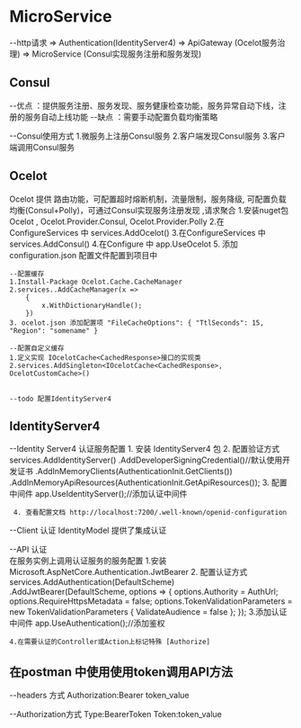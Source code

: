 MicroService 
===

--http请求 => Authentication(IdentityServer4) => ApiGateway (Ocelot服务治理) =>   MicroService (Consul实现服务注册和服务发现)

## Consul

--优点 ：提供服务注册、服务发现、服务健康检查功能，服务异常自动下线，注册的服务自动上线功能
--缺点 ：需要手动配置负载均衡策略 

 --Consul使用方式
 1.微服务上注册Consul服务
 2.客户端发现Consul服务
 3.客户端调用Consul服务


## Ocelot

 Ocelot 提供 路由功能，可配置超时熔断机制，流量限制，服务降级, 可配置负载均衡(Consul+Polly)，可通过Consul实现服务注册发现 ,请求聚合
     1.安装nuget包 Ocelot , Ocelot.Provider.Consul,  Ocelot.Provider.Polly
     2.在ConfigureServices 中 services.AddOcelot()
     3.在ConfigureServices 中 services.AddConsul()
     4.在Configure 中 app.UseOcelot
     5. 添加configuration.json 配置文件配置到项目中

    --配置缓存 
    1.Install-Package Ocelot.Cache.CacheManager
    2.services..AddCacheManager(x =>
		{
		    x.WithDictionaryHandle();
		})
    3. ocelot.json 添加配置项 "FileCacheOptions": { "TtlSeconds": 15, "Region": "somename" }
    
    --配置自定义缓存
    1.定义实现 IOcelotCache<CachedResponse>接口的实现类
    2.services.AddSingleton<IOcelotCache<CachedResponse>, OcelotCustomCache>()


    --todo 配置IdentityServer4



 

## IdentityServer4

 --Identity Server4 认证服务配置
     1. 安装 IdentityServer4 包
     2. 配置验证方式
	services.AddIdentityServer()
	.AddDeveloperSigningCredential()//默认使用开发证书
	.AddInMemoryClients(AuthenticationInit.GetClients())
	.AddInMemoryApiResources(AuthenticationInit.GetApiResources());
     3. 配置中间件
	 app.UseIdentityServer();//添加认证中间件

     4. 查看配置文档 http://localhost:7200/.well-known/openid-configuration

--Client 认证
	IdentityModel 提供了集成认证

--API 认证	
     在服务实例上调用认证服务的服务配置
	1.安装 Microsoft.AspNetCore.Authentication.JwtBearer
	2. 配置认证方式
	      services.AddAuthentication(DefaultScheme)
			.AddJwtBearer(DefaultScheme, options =>
			{
			    options.Authority = AuthUrl;
			    options.RequireHttpsMetadata = false;
			    options.TokenValidationParameters = new TokenValidationParameters
			    {
				ValidateAudience = false
			    };
			});
	3.添加认证中间件
	  app.UseAuthentication();//添加鉴权

	4.在需要认证的Controller或Action上标记特殊 [Authorize]
                
                
## 在postman 中使用使用token调用API方法

   --headers 方式
	Authorization:Bearer token_value

   --Authorization方式
	Type:BearerToken
	Token:token_value



